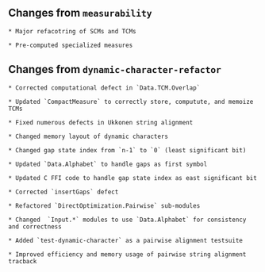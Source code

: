 
## Changes from `measurability`

	* Major refacotring of SCMs and TCMs

	* Pre-computed specialized measures


## Changes from `dynamic-character-refactor`

	* Corrected computational defect in `Data.TCM.Overlap`

	* Updated `CompactMeasure` to correctly store, computute, and memoize TCMs

	* Fixed numerous defects in Ukkonen string alignment

	* Changed memory layout of dynamic characters

	* Changed gap state index from `n-1` to `0` (least significant bit)

	* Updated `Data.Alphabet` to handle gaps as first symbol

	* Updated C FFI code to handle gap state index as east significant bit

	* Corrected `insertGaps` defect

	* Refactored `DirectOptimization.Pairwise` sub-modules

	* Changed  `Input.*` modules to use `Data.Alphabet` for consistency and correctness

	* Added `test-dynamic-character` as a pairwise alignment testsuite

	* Improved efficiency and memory usage of pairwise string alignment tracback
